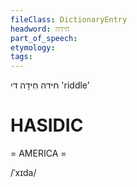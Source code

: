 ```yaml
---
fileClass: DictionaryEntry
headword: חידה
part_of_speech: 
etymology: 
tags: 
---
```

חידה
חִידָה
די
'riddle'

HASIDIC
=======
= AMERICA = 

/ˈxɪda/
